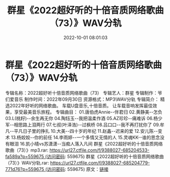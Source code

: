 ﻿---
title: 群星《2022超好听的十倍音质网络歌曲（73）》WAV分轨
date: 2022-10-01 08:01:03
categories: WAV车载音乐、镜像
tags: 华语中文
---
# 群星《2022超好听的十倍音质网络歌曲（73）》WAV分轨

专辑名称：2022超好听十倍音质网络歌曲（73）
专辑艺人：群星
专辑制作：爷们爱音乐
制作时间：2022年09月30日
资源格式：MP3\WAV分轨
专辑简介：
精选2022年好听的网络歌曲。
车载U盘音乐,十倍音质。
让车载音响发挥最佳效果，享受最美音乐旅程。
专辑曲目：
01.唐伯虎Annie--伴君归
02.黄静美--怎负
03.L(桃籽)--余生再无你
04.陶钰玉--我把温柔作酒
05.AZ珍珍--痛难诉
06.杨少军--相思路上泪两行
07.七叔(叶泽浩)--过枫桥
08.吕口口--我不再打扰你了
09.牟凡--平凡日子里的挣扎
10.大美--四十岁的年纪
11.赵鑫--迟来的爱
12.安儿陈--变术
13.杨姣姣--你的前任
14.李雨婷--一个多情又无情的人
15.灵魂KK--谁的思念没有眼泪
16.凯小晴vs苏潇潇--当痴人落入凡间
群星《2022超好听的十倍音质网络歌曲（73）》mp3.rar: https://url27.ctfile.com/f/9388027-685204533-fa589a?p=559675 (访问密码:
559675)
群星《2022超好听的十倍音质网络歌曲（73）》WAV分轨.rar: https://url27.ctfile.com/f/9388027-685204779-771d76?p=559675 (访问密码:
559675)
原文：[链接](https://blog.sina.com.cn/s/blog_1647c7e7601030zp6.html)
